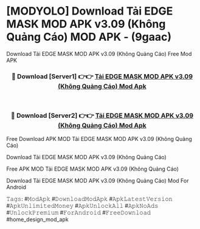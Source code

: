 # [MODYOLO] Download Tải EDGE MASK MOD APK v3.09 (Không Quảng Cáo) MOD APK - (9gaac)
Download Tải EDGE MASK MOD APK v3.09 (Không Quảng Cáo) Free Mod APK

<div align="center">
<h3>🔴 Download [Server1] 👉👉 <a href="https://apk-comot.site?title=Tải_EDGE_MASK_MOD_APK_v3.09_(Không_Quảng_Cáo)">Tải EDGE MASK MOD APK v3.09 (Không Quảng Cáo) Mod Apk</a></h3><br>

<h3>🔴 Download [Server2] 👉👉 <a href="https://apk-comot.site?title=Tải_EDGE_MASK_MOD_APK_v3.09_(Không_Quảng_Cáo)">Tải EDGE MASK MOD APK v3.09 (Không Quảng Cáo) Mod Apk</a></h3>
</div>


Free Download APK MOD Tải EDGE MASK MOD APK v3.09 (Không Quảng Cáo)

Download Tải EDGE MASK MOD APK v3.09 (Không Quảng Cáo) 

Free APK MOD Tải EDGE MASK MOD APK v3.09 (Không Quảng Cáo) 

Download Tải EDGE MASK MOD APK v3.09 (Không Quảng Cáo) Mod For Android

𝚃𝚊𝚐𝚜: #𝙼𝚘𝚍𝙰𝚙𝚔 #𝙳𝚘𝚠𝚗𝚕𝚘𝚊𝚍𝙼𝚘𝚍𝙰𝚙𝚔 #𝙰𝚙𝚔𝙻𝚊𝚝𝚎𝚜𝚝𝚅𝚎𝚛𝚜𝚒𝚘𝚗 #𝙰𝚙𝚔𝚄𝚗𝚕𝚒𝚖𝚒𝚝𝚎𝚍𝙼𝚘𝚗𝚎𝚢 #𝙰𝚙𝚔𝚄𝚗𝚕𝚘𝚌𝚔𝙰𝚕𝚕 #𝙰𝚙𝚔𝙽𝚘𝙰𝚍𝚜 #𝚄𝚗𝚕𝚘𝚌𝚔𝙿𝚛𝚎𝚖𝚒𝚞𝚖 #𝙵𝚘𝚛𝙰𝚗𝚍𝚛𝚘𝚒𝚍 #𝙵𝚛𝚎𝚎𝙳𝚘𝚠𝚗𝚕𝚘𝚊𝚍 #home_design_mod_apk